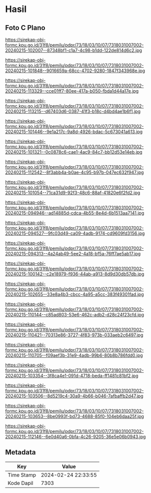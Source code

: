 # Hasil

## Foto C Plano

https://sirekap-obj-formc.kpu.go.id/31f8/pemilu/pdpr/73/18/03/10/07/7318031007002-20240215-102007--87348bf1-c1a7-4c98-b1dd-122de814d6c2.jpg

https://sirekap-obj-formc.kpu.go.id/31f8/pemilu/pdpr/73/18/03/10/07/7318031007002-20240215-101848--9016659a-68cc-4702-9280-1847f343968e.jpg

https://sirekap-obj-formc.kpu.go.id/31f8/pemilu/pdpr/73/18/03/10/07/7318031007002-20240215-113329--cce01ff7-80ee-417a-b050-fbda1d44a17e.jpg

https://sirekap-obj-formc.kpu.go.id/31f8/pemilu/pdpr/73/18/03/10/07/7318031007002-20240215-113215--d67403d6-0387-41f3-b18c-d4bd4ae1b6f1.jpg

https://sirekap-obj-formc.kpu.go.id/31f8/pemilu/pdpr/73/18/03/10/07/7318031007002-20240215-101446--9e1a217c-9a8d-4926-bdac-5c673041a613.jpg

https://sirekap-obj-formc.kpu.go.id/31f8/pemilu/pdpr/73/18/03/10/07/7318031007002-20240215-101321--0c0878c6-cae1-4ac9-84c7-bb12d53e14eb.jpg

https://sirekap-obj-formc.kpu.go.id/31f8/pemilu/pdpr/73/18/03/10/07/7318031007002-20240215-112542--8f3abb4a-b0ae-4c95-b97b-047ec632f947.jpg

https://sirekap-obj-formc.kpu.go.id/31f8/pemilu/pdpr/73/18/03/10/07/7318031007002-20240215-101054--71ca31d9-92f3-48c6-88af-41820e6f2fd2.jpg

https://sirekap-obj-formc.kpu.go.id/31f8/pemilu/pdpr/73/18/03/10/07/7318031007002-20240215-094946--ad14885d-cdca-4b55-8e4d-6b1513aa7141.jpg

https://sirekap-obj-formc.kpu.go.id/31f8/pemilu/pdpr/73/18/03/10/07/7318031007002-20240215-094527--9fc03d49-ca09-4adb-9174-cd9609fd3156.jpg

https://sirekap-obj-formc.kpu.go.id/31f8/pemilu/pdpr/73/18/03/10/07/7318031007002-20240215-094313--4a24ab49-5ee2-4a18-bf5a-76ff7ae5ab17.jpg

https://sirekap-obj-formc.kpu.go.id/31f8/pemilu/pdpr/73/18/03/10/07/7318031007002-20240215-100142--c2e18979-f936-44ab-a913-8d9d30db57db.jpg

https://sirekap-obj-formc.kpu.go.id/31f8/pemilu/pdpr/73/18/03/10/07/7318031007002-20240215-102655--33e8a4b3-cbcc-4a95-a5cc-383f49301fad.jpg

https://sirekap-obj-formc.kpu.go.id/31f8/pemilu/pdpr/73/18/03/10/07/7318031007002-20240215-110144--c85ad803-53e6-462c-adb2-d28c24f23cfd.jpg

https://sirekap-obj-formc.kpu.go.id/31f8/pemilu/pdpr/73/18/03/10/07/7318031007002-20240215-110421--70313e86-3727-4f83-973b-033aeb2c6497.jpg

https://sirekap-obj-formc.kpu.go.id/31f8/pemilu/pdpr/73/18/03/10/07/7318031007002-20240215-110705--f09aef3b-31e9-4adb-99b6-80b8b786fdd0.jpg

https://sirekap-obj-formc.kpu.go.id/31f8/pemilu/pdpr/73/18/03/10/07/7318031007002-20240215-103354--3f8ca4e1-091d-4718-beda-ff1481c81bf2.jpg

https://sirekap-obj-formc.kpu.go.id/31f8/pemilu/pdpr/73/18/03/10/07/7318031007002-20240215-103506--8d5219c4-30a9-4b66-b046-7afbaffb2d47.jpg

https://sirekap-obj-formc.kpu.go.id/31f8/pemilu/pdpr/73/18/03/10/07/7318031007002-20240215-103653--8be0993f-bd73-4688-85f0-104eb6daa25f.jpg

https://sirekap-obj-formc.kpu.go.id/31f8/pemilu/pdpr/73/18/03/10/07/7318031007002-20240215-112146--6e0d40a6-0bfa-4c26-9205-36e5e06b0943.jpg


## Metadata

| Key        | Value               |
| ---------- | ------------------- |
| Time Stamp | 2024-02-24 22:33:55 |
| Kode Dapil | 7303                |



